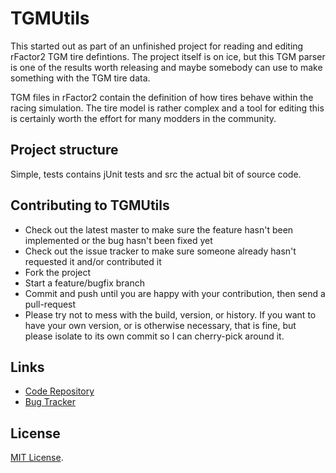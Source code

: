 # TGMUtils

This started out as part of an unfinished project for reading and editing 
rFactor2 TGM tire defintions. The project itself is on ice, but this TGM parser 
is one of the results worth releasing and maybe somebody can use to make something
with the TGM tire data.

TGM files in rFactor2 contain the definition of how tires behave within the 
racing simulation. The tire model is rather complex and a tool for editing this
is certainly worth the effort for many modders in the community.

## Project structure

Simple, tests contains jUnit tests and src the actual bit of source code.

## Contributing to TGMUtils
 
* Check out the latest master to make sure the feature hasn't been implemented or the bug hasn't been fixed yet
* Check out the issue tracker to make sure someone already hasn't requested it and/or contributed it
* Fork the project
* Start a feature/bugfix branch
* Commit and push until you are happy with your contribution, then send a pull-request
* Please try not to mess with the build, version, or history. If you want to have your own version, or is otherwise necessary, that is fine, but please isolate to its own commit so I can cherry-pick around it.


## Links
* [Code Repository][github]
* [Bug Tracker][bugtracker]

## License

[MIT License][license].


[license]: https://github.com/CTDP/rfDynHUD/tree/master/LICENSE.md
[github]: https://github.com/CTDP
[bugtracker]: https://github.com/CTDP

